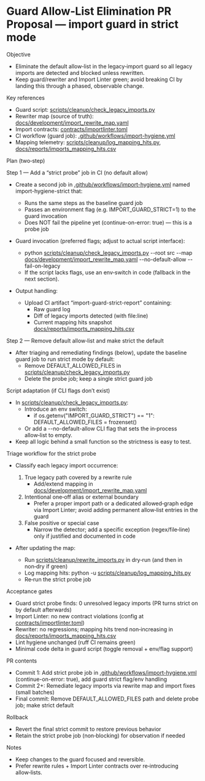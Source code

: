 # Guard Allow‑List Elimination PR Proposal — import guard in strict mode

Objective
- Eliminate the default allow‑list in the legacy‑import guard so all legacy imports are detected and blocked unless rewritten.
- Keep guard/rewriter and Import Linter green; avoid breaking CI by landing this through a phased, observable change.

Key references
- Guard script: [scripts/cleanup/check_legacy_imports.py](scripts/cleanup/check_legacy_imports.py:1)
- Rewriter map (source of truth): [docs/development/import_rewrite_map.yaml](docs/development/import_rewrite_map.yaml:1)
- Import contracts: [contracts/importlinter.toml](contracts/importlinter.toml:1)
- CI workflow (guard job): [.github/workflows/import-hygiene.yml](.github/workflows/import-hygiene.yml:1)
- Mapping telemetry: [scripts/cleanup/log_mapping_hits.py](scripts/cleanup/log_mapping_hits.py:1), [docs/reports/imports_mapping_hits.csv](docs/reports/imports_mapping_hits.csv:1)

Plan (two‑step)

Step 1 — Add a “strict probe” job in CI (no default allow)
- Create a second job in [.github/workflows/import-hygiene.yml](.github/workflows/import-hygiene.yml:1) named import-hygiene-strict that:
  - Runs the same steps as the baseline guard job
  - Passes an environment flag (e.g. IMPORT_GUARD_STRICT=1) to the guard invocation
  - Does NOT fail the pipeline yet (continue-on-error: true) — this is a probe job

- Guard invocation (preferred flags; adjust to actual script interface):
  - python [scripts/cleanup/check_legacy_imports.py](scripts/cleanup/check_legacy_imports.py:1) --root src --map [docs/development/import_rewrite_map.yaml](docs/development/import_rewrite_map.yaml:1) --no-default-allow --fail-on-legacy
  - If the script lacks flags, use an env‑switch in code (fallback in the next section).

- Output handling:
  - Upload CI artifact “import-guard-strict-report” containing:
    - Raw guard log
    - Diff of legacy imports detected (with file:line)
    - Current mapping hits snapshot [docs/reports/imports_mapping_hits.csv](docs/reports/imports_mapping_hits.csv:1)

Step 2 — Remove default allow‑list and make strict the default
- After triaging and remediating findings (below), update the baseline guard job to run strict mode by default:
  - Remove DEFAULT_ALLOWED_FILES in [scripts/cleanup/check_legacy_imports.py](scripts/cleanup/check_legacy_imports.py:1)
  - Delete the probe job; keep a single strict guard job

Script adaptation (if CLI flags don’t exist)
- In [scripts/cleanup/check_legacy_imports.py](scripts/cleanup/check_legacy_imports.py:1):
  - Introduce an env switch:
    - if os.getenv("IMPORT_GUARD_STRICT") == "1": DEFAULT_ALLOWED_FILES = frozenset()
  - Or add a --no-default-allow CLI flag that sets the in‑process allow‑list to empty.
- Keep all logic behind a small function so the strictness is easy to test.

Triage workflow for the strict probe
- Classify each legacy import occurrence:
  1) True legacy path covered by a rewrite rule
     - Add/extend mapping in [docs/development/import_rewrite_map.yaml](docs/development/import_rewrite_map.yaml:1)
  2) Intentional one‑off alias or external boundary
     - Prefer a proper import path or a dedicated allowed‑graph edge via Import Linter; avoid adding permanent allow‑list entries in the guard
  3) False positive or special case
     - Narrow the detector; add a specific exception (regex/file‑line) only if justified and documented in code

- After updating the map:
  - Run [scripts/cleanup/rewrite_imports.py](scripts/cleanup/rewrite_imports.py:1) in dry‑run (and then in non‑dry if green)
  - Log mapping hits: python -u [scripts/cleanup/log_mapping_hits.py](scripts/cleanup/log_mapping_hits.py:1)
  - Re‑run the strict probe job

Acceptance gates
- Guard strict probe finds: 0 unresolved legacy imports (PR turns strict on by default afterwards)
- Import Linter: no new contract violations (config at [contracts/importlinter.toml](contracts/importlinter.toml:1))
- Rewriter: no regressions; mapping hits trend non‑increasing in [docs/reports/imports_mapping_hits.csv](docs/reports/imports_mapping_hits.csv:1)
- Lint hygiene unchanged (ruff CI remains green)
- Minimal code delta in guard script (toggle removal + env/flag support)

PR contents
- Commit 1: Add strict probe job in [.github/workflows/import-hygiene.yml](.github/workflows/import-hygiene.yml:1) (continue-on-error: true), add guard strict flag/env handling
- Commit 2+: Remediate legacy imports via rewrite map and import fixes (small batches)
- Final commit: Remove DEFAULT_ALLOWED_FILES path and delete probe job; make strict default

Rollback
- Revert the final strict commit to restore previous behavior
- Retain the strict probe job (non‑blocking) for observation if needed

Notes
- Keep changes to the guard focused and reversible.
- Prefer rewrite rules + Import Linter contracts over re‑introducing allow‑lists.